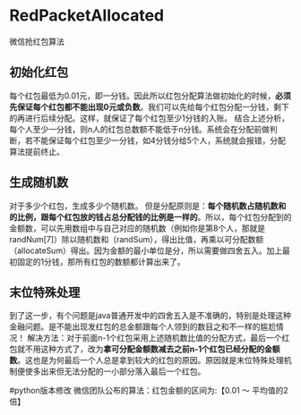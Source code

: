 # RedPacketAllocated
微信抢红包算法


## 初始化红包
每个红包最低为0.01元，即一分钱。因此所以红包分配算法做初始化的时候，**必须先保证每个红包都不能出现0元或负数**。我们可以先给每个红包分配一分钱，剩下的再进行后续分配。这样，就保证了每个红包至少1分钱的入账。
结合上述分析，每个人至少一分钱，则n人的红包总数额不能低于n分钱。系统会在分配前做判断，若不能保证每个红包至少一分钱，如4分钱分给5个人，系统就会报错，分配算法提前终止。


## 生成随机数
对于多少个红包，生成多少个随机数。
但是分配原则是：**每个随机数占随机数和的比例，跟每个红包放的钱占总分配钱的比例是一样的**。所以，每个红包分配到的金额数，可以先用数组中与自己对应的随机数（例如你是第8个人，那就是randNum[7]）除以随机数和（randSum），得出比值，再乘以可分配数额（allocateSum）得出。因为金额的最小单位是分，所以需要做四舍五入。加上最初固定的1分钱，那所有红包的数额都计算出来了。


## 末位特殊处理
到了这一步，有个问题是java普通开发中的四舍五入是不准确的，特别是处理这种金融问题。是不能出现发红包的总金额跟每个人领到的数目之和不一样的尴尬情况！
解决方法：对于前面n-1个红包采用上述随机数比值的分配方式，最后一个红包就不用这种方式了，改为**拿可分配金额数减去之前n-1个红包已经分配的金额数**。这也是为何最后一个人总是拿到较大的红包的原因。原因就是末位特殊处理机制便使多出来但无法分配的一小部分落入最后一个红包。


#python版本修改
微信团队公布的算法：红包金额的区间为:【0.01 ～ 平均值的2倍】
